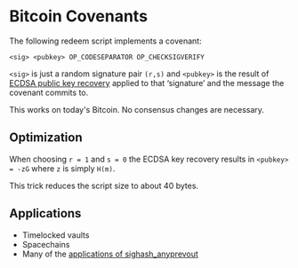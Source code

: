 # Bitcoin Covenants

The following redeem script implements a covenant:

```
<sig> <pubkey> OP_CODESEPARATOR OP_CHECKSIGVERIFY
```


`<sig>` is just a random signature pair `(r,s)` and `<pubkey>` is the result of [ECDSA public key recovery](https://crypto.stackexchange.com/questions/18105/how-does-recovering-the-public-key-from-an-ecdsa-signature-work) applied to that ‘signature’ and the message the covenant commits to.


This works on today's Bitcoin. No consensus changes are necessary.

## Optimization
When choosing `r = 1` and `s = 0` the ECDSA key recovery results in `<pubkey> = -zG` where `z` is simply `H(m)`.

This trick reduces the script size to about 40 bytes.


## Applications
- Timelocked vaults 
- Spacechains
- Many of the [applications of sighash_anyprevout](https://anyprevout.xyz/)
